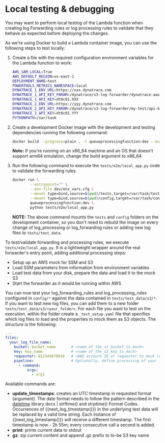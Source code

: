 # Local testing & debugging

You may want to perform local testing of the Lambda function when creating log Forwarding rules or log processing rules to validate that they behave as expected before deploying the changes.

As we're using Docker to build a Lambda container image, you can use the following steps to test locally:

1. Create a file with the required configuration environment variables for the Lambda function to work:

   ```bash
   AWS_SAM_LOCAL=True
   AWS_DEFAULT_REGION=us-east-1
   DEPLOYMENT_NAME=test
   POWERTOOLS_METRICS_NAMESPACE=local
   DYNATRACE_1_ENV_URL=https://xxx.dynatrace.com
   DYNATRACE_1_API_KEY_PARAM=/dynatrace/s3-log-forwarder/dynatrace-aws-s3-log-forwarder/tenant/api-key
   DYNATRACE_1_API_KEY=dt0c01.XXX
   DYNATRACE_2_ENV_URL=https://yyy.dynatrace.com
   DYNATRACE_2_API_KEY_PARAM=/dynatrace/s3-log-forwarder/my-test/api-key2 
   DYNATRACE_2_API_KEY=dt0c01.YYY
   PYTHONPATH=/var/task
   ```

2. Create a development Docker image with the development and testing dependencies running the following command:

   ```bash
   docker build --progress=plain . -t queueprocessingfunction:dev --build-arg ENV=DEV --build-arg ARCH=arm64
   ```

   **Note:** If you're running on an x86_64 machine and an OS that doesn't support arm64 emulation, change the build argument to x86_64

3. Run the following command to execute the `tests/e2e/local_app.py` code to validate the forwarding rules.

   ```bash
   docker run \
           --entrypoint="" \
           --env-file dev/env_vars.cfg \
           --mount type=bind,source=$(pwd)/tests,target=/var/task/tests \
           --mount type=bind,source=$(pwd)/config,target=/var/task/config \
           queueprocessingfunction:dev \
           python tests/e2e/local_app.py
   ```

   **NOTE:** The above command mounts the `tests` and `config` folders on the development container, so you don't need to rebuild the image on every    change of log_processing or log_forwarding rules or adding new log files to `tests/test_data`.

To test/validate forwarding and processing rules, we execute `tests/e2e/local_app.py`. It is a lightweight wrapper around the real forwarder's entry point, adding additional processing steps:

* Setup up an AWS mock for SSM and S3
* Load SSM parameters from information from environment variables
* Load test data from your disk, prepare the data and load it to the mock S3
* Start the forwarder as it would be running within AWS

You can now test your log_forwarding_rules and log_processing_rules configured in `config/*` against the data contained in `tests/test_data/s3/*`. If you want to test new log files, you can add them to a new folder `tests/test_data/s3/<your_folder>`. For each file you want to test on the execution, within the folder create a `_test_setup.yaml` file that specifies which log files to load and the properties to mock them as S3 objects. The structure is the following:

```yaml
--- 
files: 
  your_log_file_name: 
    bucket: bucket_name       # <name_of_the_s3_bucket_to_mock>
    key: key_name             # <name_of_the_s3_key_to_mock>
    requester: 012345678910   # <AWS account ID or requester to mock (e.g. cloudtrail.amazonaws.com)>
    pipeline:                 # Optionally, define processing of your log file using jinja2 as templating engine  
      - command:
          args:
            - arg1
```

Available commands are:

* **update_timestamps**: creates an UTC timestamp in requested format (argument). The date format needs to follow the pattern described in the [datetime](https://docs.python.org/3/library/datetime.html) library docs | strftime() and strptime() Format Codes. Occurrences of {{next_log_timestamp()}} in the underlying test data will be replaced by a valid time string. Each instance of {{next_log_timestamp()}} will receive a different timestamp. The first timestamp is now - 2h 55m; every consecutive call a second is added.
* **print**: prints current data to stdout
* **gz**: zip current content and append .gz prefix to to-be S3 key name
